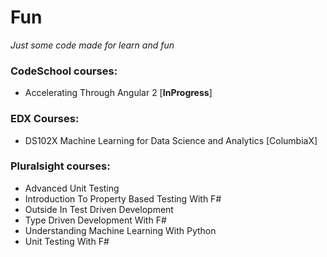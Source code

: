 # Fun
_Just some code made for learn and fun_

### CodeSchool courses:
* Accelerating Through Angular 2 [__InProgress__]

### EDX Courses:
* DS102X Machine Learning for Data Science and Analytics [ColumbiaX]

### Pluralsight courses:  
* Advanced Unit Testing
* Introduction To Property Based Testing With F#
* Outside In Test Driven Development
* Type Driven Development With F#
* Understanding Machine Learning With Python
* Unit Testing With F#
